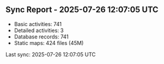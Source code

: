 ## Sync Report - 2025-07-26 12:07:05 UTC

- Basic activities: 741
- Detailed activities: 3
- Database records: 741
- Static maps: 424 files (45M)

Last sync: 2025-07-26 12:07:05 UTC
